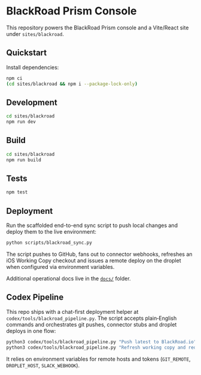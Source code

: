 # BlackRoad Prism Console

This repository powers the BlackRoad Prism console and a Vite/React site under `sites/blackroad`.

## Quickstart

Install dependencies:

```bash
npm ci
(cd sites/blackroad && npm i --package-lock-only)
```

## Development

```bash
cd sites/blackroad
npm run dev
```

## Build

```bash
cd sites/blackroad
npm run build
```

## Tests

```bash
npm test
```

## Deployment

Run the scaffolded end-to-end sync script to push local changes and deploy them
to the live environment:

```bash
python scripts/blackroad_sync.py
```

The script pushes to GitHub, fans out to connector webhooks, refreshes an iOS
Working Copy checkout and issues a remote deploy on the droplet when configured
via environment variables.

Additional operational docs live in the [`docs/`](docs) folder.

## Codex Pipeline

This repo ships with a chat-first deployment helper at
`codex/tools/blackroad_pipeline.py`. The script accepts plain‑English
commands and orchestrates git pushes, connector stubs and droplet
deploys in one flow:

```bash
python3 codex/tools/blackroad_pipeline.py "Push latest to BlackRoad.io"
python3 codex/tools/blackroad_pipeline.py "Refresh working copy and redeploy"
```

It relies on environment variables for remote hosts and tokens
(`GIT_REMOTE`, `DROPLET_HOST`, `SLACK_WEBHOOK`).
